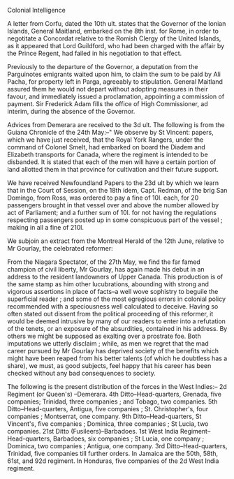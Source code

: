   Colonial Intelligence  A letter from Corfu, dated the 10th ult. states that the Governor of the Ionian Islands, General Maitland, embarked on the 8th inst. for Rome, in order to negotitate a Concordat relative to the Romish Clergy of the United Islands, as it appeared that Lord Guildford, who had been charged with the affair by the Prince Regent, had failed in his negotiation to that effect.  Previously to the departure of the Governor, a deputation from the Parguinotes emigrants waited upon him, to claim the sum to be paid by Ali Pacha, for property left in Parga, agreeably to stipulation. General Maitland assured them he would not depart without adopting measures in their favour, and immediately issued a proclamation, appointing a commission of payment. Sir Frederick Adam fills the office of High Commissioner, ad interim, during the absence of the Governor.  Advices from Demerara are received to the 3d ult. The following is from the Guiana Chronicle of the 24th May:–" We observe by St Vincent: papers, which we have just received, that the Royal York Rangers, under the command of Colonel Smelt, had embarked on board the Diadem and Elizabeth transports for Canada, where the regiment is intended to be disbanded. It is stated that each of the men will have a certain portion of land allotted them in that province for cultivation and their future support.  We have received Newfoundland Papers to the 23d ult by which we learn that in the Court of Session, on the 18th idem, Capt. Redman, of the brig San Domingo, from Ross, was ordered to pay a fine of 10l. each, for 20 passengers brought in that vessel over and above the number allowed by act of Parliament; and a further sum of 10l. for not having the regulations respecting passengers posted up in some conspicuous part of the vessel ; making in all a fine of 210l.  We subjoin an extract from the Montreal Herald of the 12th June, relative to Mr Gourlay, the celebrated reformer:  From the Niagara Spectator, of the 27th May, we find the far famed champion of civil liberty, Mr Gourlay, has again made his debut in an address to the resident landowners of Upper Canada. This production is of the same stamp as him other lucubrations, abounding with strong and vigorous assertions in place of facts–a well wove sophistry to beguile the superficial reader ; and some of the most egregious errors in colonial policy recommended with a speciousness well calculated to deceive. Having so often stated out dissent from the political proceeding of this reformer, it would be deemed intrusive by many of our readers to enter into a refutation of the tenets, or an exposure of the absurdities, contained in his address. By others we might be supposed as exalting over a prostrate foe. Both imputations we utterly disclaim ; while, as men we regret that the mad career pursued by Mr Gourlay has deprived society of the benefits which might have been reaped from his better talents (of which he doubtless has a share), we must, as good subjects, feel happy that his career has been checked without any bad consequences to society.  The following is the present distribution of the forces in the West Indies:– 2d Regiment (or Queen's) –Demerara. 4th Ditto–Head-quarters, Grenada, five companies; Trinidad, three companies ; and Tobago, two companies. 5th Ditto–Head-quarters, Antigua, five companies ; St. Christopher's, four companies ; Montserrat, one company. 9th Ditto–Head-quarters, St Vincent's, five companies ; Dominica, three companies ; St Lucia, two companies. 21st Ditto (Fusileers)–Barbadoes. 1st West India Regiment–Head-quarters, Barbadoes, six companies ; St Lucia, one company ; Dominica, two companies ; Antigua, one company. 3rd Ditto–Head-quarters, Trinidad, five companies till further orders. In Jamaica are the 50th, 58th, 61st, and 92d regiment. In Honduras, five companies of the 2d West India regiment.  